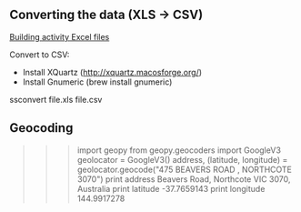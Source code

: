 



Converting the data (XLS -> CSV)
--------------------------------

[Building activity Excel files](https://www.data.vic.gov.au/tag/Building+Activity)

Convert to CSV:

* Install XQuartz (http://xquartz.macosforge.org/)
* Install Gnumeric (brew install gnumeric)

ssconvert file.xls file.csv


Geocoding
---------

>>> import geopy
>>> from geopy.geocoders import GoogleV3
>>> geolocator = GoogleV3()
>>> address, (latitude, longitude) = geolocator.geocode("475 BEAVERS ROAD ,  NORTHCOTE   3070")
>>> print address
Beavers Road, Northcote VIC 3070, Australia
>>> print latitude
-37.7659143
>>> print longitude
144.9917278

